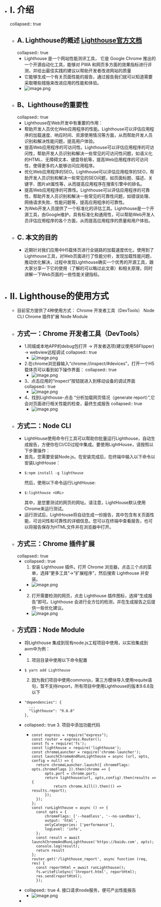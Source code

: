 - # I. 介绍
  collapsed:: true
	- ## A. Lighthouse的概述 [Lighthouse官方文档](https://developer.chrome.com/docs/lighthouse/overview/)
	  collapsed:: true
		- Lighthouse 是一个网站性能测评工具， 它是 Google Chrome 推出的一个开源自动化工具，能够对 PWA 和网页多方面的效果指标进行评测，并给出最佳实践的建议以帮助开发者改进网站的质量
		- 它能够生成一个有关页面性能的报告，通过报告我们就可以知道需要采取哪些措施来改进应用的性能和体验。
		- ![image.png](../assets/image_1684239676675_0.png)
	- ## B、Lighthouse的重要性
	  collapsed:: true
		- Lighthouse在Web开发中有重要的作用：
		- 帮助开发人员优化Web应用程序的性能。Lighthouse可以评估应用程序的加载速度、响应时间、资源使用情况等方面，从而帮助开发人员识别和解决性能问题，提高用户体验。
		- 提高Web应用程序的可访问性。Lighthouse可以评估应用程序的可访问性，帮助开发人员识别和解决一些常见的可访问性问题，如语义化的HTML、无障碍文本、键盘导航等，提高Web应用程序的可访问性，使得更多的人能够访问应用程序。
		- 优化Web应用程序的SEO。Lighthouse可以评估应用程序的SEO，帮助开发人员识别和解决一些常见的SEO问题，如页面标题、描述、关键字、图片alt属性等，从而提高应用程序在搜索引擎中的排名。
		- 提高Web应用程序的可靠性。Lighthouse可以评估应用程序的可靠性，帮助开发人员识别和解决一些常见的可靠性问题，如错误处理、网络请求失败、性能问题等，提高应用程序的可靠性。
		- 为Web开发人员提供了一个标准化的评估工具。Lighthouse是一个开源工具，由Google维护，具有标准化和通用性，可以帮助Web开发人员评估应用程序的各个方面，从而提高应用程序的质量和用户体验。
	- ## C. 本文的目的
		- 近期针对我们应用中H5载体页进行全链路的加载速度优化，使用到了Lighthouse工具，对Web页面进行了性能分析，发现加载性能问题，推动优化解决，过程中发现Lighthouse确实一个优秀的开源工具，跟大家分享一下它的使用（了解的可以略过此文章）和相关原理，同时讲解一下Web页面的一些性能关键指标。
- # II. Lighthouse的使用方式
	- 目前官方提供了4种使用方式：
	  Chrome 开发者工具（DevTools）
	  Node CLI
	  Chrome 插件扩展
	  Node Module
	- ## 方式一：Chrome 开发者工具（DevTools）
		- 1.同城或本地APP的debug包打开 -> 开发者选项(建议使用58Flipper) -> webview远程调试
		  collapsed:: true
			- ![image.png](../assets/image_1684239763255_0.png)
		- 2.在chrome浏览器输入“chrome://inspect/#devices”，打开一个H5载体页可以看到如下操作界面：
		  collapsed:: true
			- ![image.png](../assets/image_1684239785062_0.png)
		- 3、点击应用的“inspect”按钮就进入到移动设备的调试界面           
		  collapsed:: true
			- ![image.png](../assets/image_1684239798549_0.png)
		- 4、找到Lighthouse-点击 “分析加载网页情况（generate report）”,它会对页面进行相关性能的检查，最终生成报告
		  collapsed:: true
			- ![image.png](../assets/image_1684239814908_0.png)
	- ## 方式二：Node CLI
		- LightHouse使用命令行工具可以帮助你批量运行Lighthouse，自动生成报告，方便你在CI/CD过程中集成。要使用LightHouse，请按照以下步骤操作：
		- 首先，您需要安装Node.js。在安装完成后，在终端中输入以下命令以安装LightHouse：
		- ```
		  $:npm install -g lighthouse
		  ```
		  然后，使用以下命令运行LightHouse:
		- ```
		  $:lighthouse <URL>
		  ```
		  其中，<URL>是您要测试的网页的网址。请注意，LightHouse默认使用Chrome来运行测试。
		- 运行测试后，LightHouse将自动生成一份报告，其中包含有关页面性能、可访问性和可靠性的详细信息。您可以在终端中查看报告，也可以将报告保存为HTML文件并在浏览器中打开。
	- ## 方式三：Chrome 插件扩展
	  collapsed:: true
		- collapsed:: true
		  1. 安装 Lighthouse 插件。打开 Chrome 浏览器，点击三个点的菜单，选择“更多工具”->“扩展程序”，然后搜索 Lighthouse 并安装。
			- ![image.png](../assets/image_1684239915515_0.png)
		- 2. 打开需要检测的网页，点击 Lighthouse 插件图标，选择“生成报告”即可。Lighthouse 会进行全方位的检测，并在生成报告之后提供一些优化建议。
			- ![image.png](../assets/image_1684239936146_0.png)
	- ## 方式四：Node Module
		- 将Lighthouse 集成到现有node.js工程项目中使用，以实验集成到avm中为例：
		- 1. 项目目录中使用以下命令配置
		- ```
		  $ yarn add Lighthouse
		  ```
		  2. 因为我们项目中使用commonjs，第三方模块导入使用requite语句，暂不支持import，所有项目中使用Lighthouse的版本9.6.8及以下
		- ```
		  "dependencies": {
		    ...
		    "lighthouse": "9.6.8"
		  },
		  ```
		- collapsed:: true
		  3. 项目中添加功能代码
			- ```
			  const express = require("express");
			  const router = express.Router();
			  const fs = require('fs');
			  const lighthouse = require('lighthouse');
			  const chromeLauncher = require('chrome-launcher');
			  const launchChromeAndRunLighthouse = async (url, opts, config = null) => {
			    return chromeLauncher.launch({ chromeFlags: opts.chromeFlags }).then(chrome => {
			        opts.port = chrome.port;
			        return lighthouse(url, opts,config).then(results => {
			            return chrome.kill().then(() => results.report);
			        });
			    });
			  };
			  const runLighthouse = async () => {
			    const opts = {
			        chromeFlags: ['--headless', '--no-sandbox'],
			        output: 'html',
			        onlyCategories: ['performance'],
			        logLevel: 'info',
			    };
			    const result = await launchChromeAndRunLighthouse('https://baidu.com', opts);
			    console.log(result);
			    return result
			  };
			  router.get('/lighthouse_report', async function (req, res) {
			    const reportHtml = await runLighthouse();
			    fs.writeFileSync('lhreport.html', reportHtml);
			    res.send(reportHtml);
			    });
			  ```
		- collapsed:: true
		  4. 接口请求node服务，便可产出性能报告
			- ![image.png](../assets/image_1684240028442_0.png)
		-